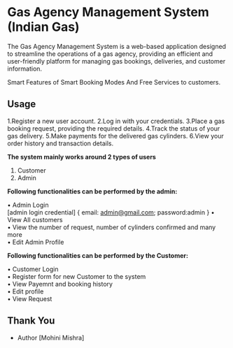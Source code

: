 # Gas Agency Management System (Indian Gas)

The Gas Agency Management System is a web-based application designed to streamline the operations of a gas agency, providing an efficient and user-friendly platform for managing gas bookings, deliveries, and customer information.

Smart Features of Smart Booking Modes And Free Services to customers.

## Usage

1.Register a new user account.
2.Log in with your credentials.
3.Place a gas booking request, providing the required details.
4.Track the status of your gas delivery.
5.Make payments for the delivered gas cylinders.
6.View your order history and transaction details.

**The system mainly works around 2 types of users**
1. Customer
2. Admin

**Following functionalities can be performed by the admin: <br>**

• Admin Login <br>
          [admin login credential] {
           email: admin@gmail.com;
           password:admin 
        }
• View All customers<br>
• View the number of request, number of cylinders confirmed and many more  <br>
• Edit Admin Profile <br>

**Following functionalities can be performed by the Customer: <br>**

• Customer Login <br>
• Register form for new Customer to the system <br>
• View Payemnt and booking history <br>
• Edit profile <br>
• View Request <br>

## Thank You
- Author [Mohini Mishra]

